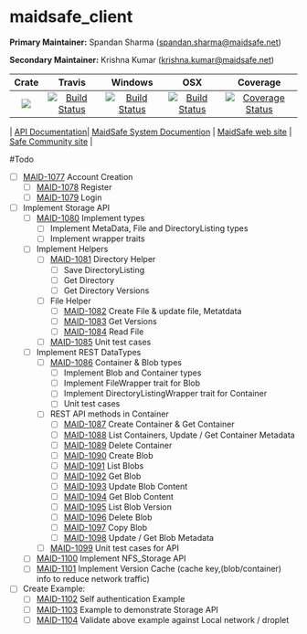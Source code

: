 # maidsafe_client

**Primary Maintainer:**     Spandan Sharma (spandan.sharma@maidsafe.net)

**Secondary Maintainer:**   Krishna Kumar (krishna.kumar@maidsafe.net)

|Crate|Travis|Windows|OSX|Coverage|
|:------:|:-------:|:-------:|:-------:|:-------:|
|[![](http://meritbadge.herokuapp.com/maidsafe_client)](https://crates.io/crates/maidsafe_client)|[![Build Status](https://travis-ci.org/maidsafe/maidsafe_client.svg?branch=master)](https://travis-ci.org/maidsafe/maidsafe_client)|[![Build Status](http://ci.maidsafe.net:8080/buildStatus/icon?job=maidsafe_client_win64_status_badge)](http://ci.maidsafe.net:8080/job/maidsafe_client_win64_status_badge/)|[![Build Status](http://ci.maidsafe.net:8080/buildStatus/icon?job=maidsafe_client_osx_status_badge)](http://ci.maidsafe.net:8080/job/maidsafe_client_osx_status_badge/)|[![Coverage Status](https://coveralls.io/repos/maidsafe/maidsafe_client/badge.svg?branch=master)](https://coveralls.io/r/maidsafe/maidsafe_client?branch=master)|

| [ API Documentation](http://maidsafe.github.io/maidsafe_client/)| [MaidSafe System Documention](http://systemdocs.maidsafe.net/) | [MaidSafe web site](http://www.maidsafe.net) | [Safe Community site](https://forum.safenetwork.io) |

#Todo
- [ ] [MAID-1077](https://maidsafe.atlassian.net/browse/MAID-1077) Account Creation
    - [ ] [MAID-1078](https://maidsafe.atlassian.net/browse/MAID-1078) Register
    - [ ] [MAID-1079](https://maidsafe.atlassian.net/browse/MAID-1079) Login
- [ ] Implement Storage API
    - [ ] [MAID-1080](https://maidsafe.atlassian.net/browse/MAID-1080) Implement types
        - [ ] Implement MetaData, File and DirectoryListing types
        - [ ] Implement wrapper traits
    - [ ] Implement Helpers
        - [ ] [MAID-1081](https://maidsafe.atlassian.net/browse/MAID-1081) Directory Helper
            - [ ] Save DirectoryListing
            - [ ] Get Directory
            - [ ] Get Directory Versions
        - [ ] File Helper
            - [ ] [MAID-1082](https://maidsafe.atlassian.net/browse/MAID-1082) Create File & update file, Metatdata
            - [ ] [MAID-1083](https://maidsafe.atlassian.net/browse/MAID-1083) Get Versions
            - [ ] [MAID-1084](https://maidsafe.atlassian.net/browse/MAID-1084) Read File
        - [ ] [MAID-1085](https://maidsafe.atlassian.net/browse/MAID-1085) Unit test cases
    - [ ] Implement REST DataTypes
        - [ ] [MAID-1086](https://maidsafe.atlassian.net/browse/MAID-1086) Container & Blob types
            - [ ] Implement Blob and Container types
            - [ ] Implement FileWrapper trait for Blob
            - [ ] Implement DirectoryListingWrapper trait for Container
            - [ ] Unit test cases
        - [ ] REST API methods in Container
            - [ ] [MAID-1087](https://maidsafe.atlassian.net/browse/MAID-1087) Create Container & Get Container
            - [ ] [MAID-1088](https://maidsafe.atlassian.net/browse/MAID-1088) List Containers, Update / Get Container Metadata
            - [ ] [MAID-1089](https://maidsafe.atlassian.net/browse/MAID-1089) Delete Container
            - [ ] [MAID-1090](https://maidsafe.atlassian.net/browse/MAID-1090) Create Blob
            - [ ] [MAID-1091](https://maidsafe.atlassian.net/browse/MAID-1091) List Blobs
            - [ ] [MAID-1092](https://maidsafe.atlassian.net/browse/MAID-1092) Get Blob
            - [ ] [MAID-1093](https://maidsafe.atlassian.net/browse/MAID-1093) Update Blob Content
            - [ ] [MAID-1094](https://maidsafe.atlassian.net/browse/MAID-1094) Get Blob Content
            - [ ] [MAID-1095](https://maidsafe.atlassian.net/browse/MAID-1095) List Blob Version
            - [ ] [MAID-1096](https://maidsafe.atlassian.net/browse/MAID-1096) Delete Blob
            - [ ] [MAID-1097](https://maidsafe.atlassian.net/browse/MAID-1097) Copy Blob
            - [ ] [MAID-1098](https://maidsafe.atlassian.net/browse/MAID-1098) Update / Get Blob Metadata
        - [ ] [MAID-1099](https://maidsafe.atlassian.net/browse/MAID-1099) Unit test cases for API
    - [ ] [MAID-1100](https://maidsafe.atlassian.net/browse/MAID-1100) Implement NFS_Storage API
    - [ ] [MAID-1101](https://maidsafe.atlassian.net/browse/MAID-1101) Implement Version Cache (cache key,(blob/container) info to reduce network traffic)
- [ ] Create Example:
    - [ ] [MAID-1102](https://maidsafe.atlassian.net/browse/MAID-1102) Self authentication Example
    - [ ] [MAID-1103](https://maidsafe.atlassian.net/browse/MAID-1103) Example to demonstrate Storage API
    - [ ] [MAID-1104](https://maidsafe.atlassian.net/browse/MAID-1104) Validate above example against Local network / droplet
